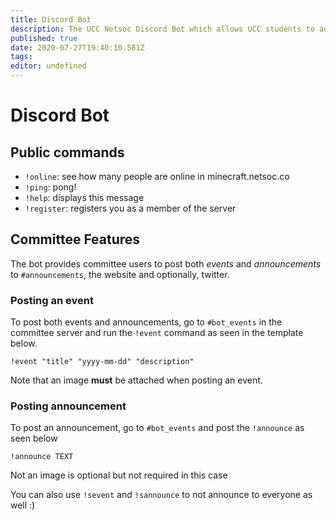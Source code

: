```yaml
---
title: Discord Bot
description: The UCC Netsoc Discord Bot which allows UCC students to automatically register as a member for the Discord Server, allows committee members to send announcements to multiple mediums and more!
published: true
date: 2020-07-27T19:40:10.581Z
tags: 
editor: undefined
---
```


# Discord Bot

## Public commands
- `!online`: see how many people are online in minecraft.netsoc.co
- `!ping`: pong!
- `!help`: displays this message
- `!register`: registers you as a member of the server

## Committee Features

The bot provides committee users to post both *events* and *announcements* to `#announcements`, the website and optionally, twitter.

### Posting an event
To post both events and announcements, go to `#bot_events` in the committee server and run the `!event` command as seen in the template below.
```
!event "title" "yyyy-mm-dd" "description" 
```
Note that an image **must** be attached when posting an event.

### Posting announcement
To post an announcement, go to `#bot_events` and post the `!announce` as seen below

```
!announce TEXT
```
Not an image is optional but not required in this case

You can also use `!sevent` and `!sannounce` to not announce to everyone as well :)
